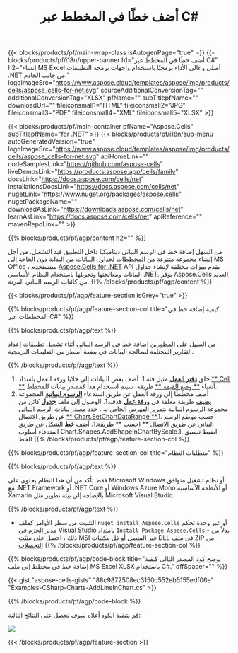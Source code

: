﻿---
title: أضف خطًا في المخطط عبر C# 
url: /ar/net/add-line-in-chart/ 
description: C# نموذج كود لإضافة خط في مخطط إلى Excel باستخدام .NET المكتبة. استخدم هذا الرمز لإضافة خط في مخطط إلى MS Excel داخل VB .NET أو Asp .NET أو أي تطبيق قائم على .NET.
---
{{< blocks/products/pf/main-wrap-class isAutogenPage="true" >}}
{{< blocks/products/pf/i18n/upper-banner h1="أضف خطًا في المخطط عبر C#" h2="إنشاء MS Excel أصلي وعالي الأداء برمجيًا باستخدام واجهات برمجة التطبيقات .NET من جانب الخادم." logoImageSrc="https://www.aspose.cloud/templates/aspose/img/products/cells/aspose_cells-for-net.svg" sourceAdditionalConversionTag="" additionalConversionTag="XLSX" pfName="" subTitlepfName="" downloadUrl="" fileiconsmall1="HTML" fileiconsmall2="JPG" fileiconsmall3="PDF" fileiconsmall4="XML" fileiconsmall5="XLSX" >}}

{{< blocks/products/pf/main-container pfName="Aspose.Cells" subTitlepfName="for .NET" >}}
{{< blocks/products/pf/i18n/sub-menu autoGeneratedVersion="true" logoImageSrc="https://www.aspose.cloud/templates/aspose/img/products/cells/aspose_cells-for-net.svg" apiHomeLink="" codeSamplesLink="https://github.com/aspose-cells" liveDemosLink="https://products.aspose.app/cells/family" docsLink="https://docs.aspose.com/cells/net" installationsDocsLink="https://docs.aspose.com/cells/net" nugetLink="https://www.nuget.org/packages/aspose.cells" nugetPackageName="" downloadAsLink="https://downloads.aspose.com/cells/net" learnAsLink="https://docs.aspose.com/cells/net" apiReference="" mavenRepoLink="" >}}

{{% blocks/products/pf/agp/content h2="" %}}

من السهل إضافة خط في الرسم البياني ديناميكيًا داخل التطبيق قيد التشغيل. من أجل إنشاء مجموعة متنوعة من المخططات لجداول البيانات من البداية دون الحاجة إلى MS Office ، سنستخدم [Aspose.Cells for .NET](https://products.aspose.com/cells/net)  API يقدم ميزات مختلفة لإنشاء جداول البيانات ومعالجتها وتحويلها باستخدام النظام الأساسي .NET. يوفر Aspose.Cells العديد من كائنات الرسم البياني المرنة.
{{% /blocks/products/pf/agp/content %}}

{{< blocks/products/pf/agp/feature-section isGrey="true" >}}

{{% blocks/products/pf/agp/feature-section-col title="كيفية إضافة خط في المخططات عبر C#" %}}

{{% blocks/products/pf/agp/text %}}

 من السهل على المطورين إضافة خط في الرسم البياني أثناء تشغيل تطبيقات إعداد التقارير المختلفة لمعالجة البيانات في بضعة أسطر من التعليمات البرمجية.

{{% /blocks/products/pf/agp/text %}}

1. خلق [**دفتر العمل**](https://apireference.aspose.com/cells/net/aspose.cells/workbook) مثيل فئة.1. أضف بعض البيانات إلى خلايا ورقة العمل بامتداد [** Cell **](https://apireference.aspose.com/cells/net/aspose.cells/cell) أشياء [** وضع القيمة **](https://apireference.aspose.com/cells/net/aspose.cells/cell/methods/putvalue/index) طريقة.   سيتم استخدام هذا كمصدر بيانات للمخطط.
1. أضف مخططًا إلى ورقة العمل عن طريق استدعاء [**الرسوم البيانية**](https://apireference.aspose.com/cells/net/aspose.cells.charts/chartcollection) المجموعة [**يضيف**](https://apireference.aspose.com/cells/net/aspose.cells.charts/chartcollection/methods/add) طريقة مغلفة في [**ورقة عمل**](https://apireference.aspose.com/cells/net/aspose.cells/worksheet) هدف.1. الوصول إلى ملف [**جدول**](https://apireference.aspose.com/cells/net/aspose.cells.charts/chart) كائن من مجموعة الرسوم البيانية بتمرير الفهرس الخاص به ، حدد مصدر بيانات الرسم البياني عن طريق الاتصال [** Chart.SetChartDataRange **](https://https://apireference.aspose.com/cells/net/aspose.cells.charts/chart/methods/setchartdatarange).1. احسب موضع الرسم البياني عن طريق الاتصال [** احسب **](https://https://apireference.aspose.com/cells/net/aspose.cells.charts/chart/methods/Calculate) طريقة.1. أضف [**خط**](https://apireference.aspose.com/cells/net/aspose.cells.drawing/shape/properties/msodrawingtype) الشكل عن طريق استدعاء أسلوب Chart.Shapes.AddShapeInChartByScale.1. اضبط تنسيق الخط
{{% /blocks/products/pf/agp/feature-section-col %}}

{{% blocks/products/pf/agp/feature-section-col title="متطلبات النظام" %}}

{{% blocks/products/pf/agp/text %}}

 فقط تأكد من أن هذا النظام يحتوي على Microsoft Windows أو نظام تشغيل متوافق مع .NET Framework أو .NET Core أو Windows Azure Mono أو الأنظمة الأساسية Xamarin بالإضافة إلى بيئة تطوير مثل Microsoft Visual Studio. 

{{% /blocks/products/pf/agp/text %}}

- التثبيت من سطر الأوامر كملف <code>nuget install Aspose.Cells</code> أو عبر وحدة تحكم مدير الحزم في Visual Studio بامتداد <code>Install-Package Aspose.Cells</code>.- بدلاً من ذلك ، احصل على مثبّت MSI غير المتصل أو كل مكتبات DLL في ملف ZIP من <a href="https://downloads.aspose.com/cells/net">التحميلات</a>
{{% /blocks/products/pf/agp/feature-section-col %}}

{{% blocks/products/pf/agp/code-block title="يوضح كود المصدر التالي كيفية إضافة خط في مخطط إلى ملف MS Excel XLSX باستخدام C#." offSpacer="" %}}

{{< gist "aspose-cells-gists" "88c9872508ec3150c552eb5155edf06e" "Examples-CSharp-Charts-AddLineInChart.cs" >}}

{{% /blocks/products/pf/agp/code-block %}}

قم بتنفيذ الكود أعلاه سوف تحصل على النتائج التالية:

![](line-in-chart.png)

{{< /blocks/products/pf/agp/feature-section >}}


<!-- aboutfile Starts -->
